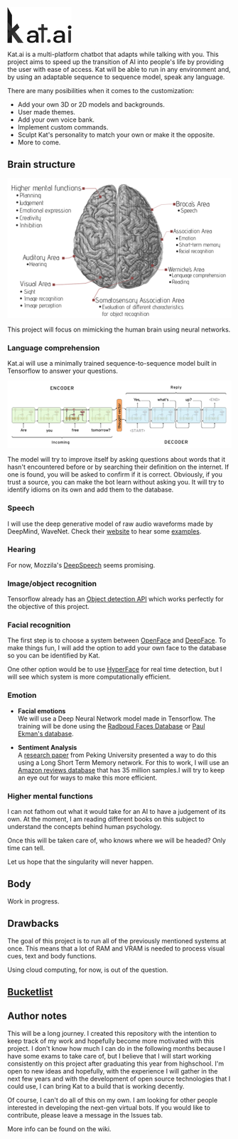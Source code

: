 <img src='https://raw.githubusercontent.com/takusui/Kat.ai/master/git/title-logo.png' height="80">

Kat.ai is a multi-platform chatbot that adapts while talking with you. This project aims to speed up the transition of AI into people's life by providing the user with ease of access. Kat will be able to run in any environment and, by using an adaptable sequence to sequence model, speak any language.

There are many posibilities when it comes to the customization:
* Add your own 3D or 2D models and backgrounds.
* User made themes.
* Add your own voice bank.
* Implement custom commands.
* Sculpt Kat's personality to match your own or make it the opposite.
* More to come.

## Brain structure
![](https://raw.githubusercontent.com/takusui/Kat.ai/master/git/brain.png)

This project will focus on mimicking the human brain using neural networks.

### Language comprehension
Kat.ai will use a minimally trained sequence-to-sequence model built in Tensorflow to answer your questions.

![](https://raw.githubusercontent.com/takusui/Kat.ai/0e74c223a9b6e5eae9f37110425379dd58e1f4e8/git/seq2seq.png)

The model will try to improve itself by asking questions about words that it hasn't encountered before or by searching their definition on the internet. If one is found, you will be asked to confirm if it is correct. Obviously, if you trust a source, you can make the bot learn without asking you. It will try to identify idioms on its own and add them to the database.

### Speech
I will use the deep generative model of raw audio waveforms made by DeepMind, WaveNet. Check their [website](https://deepmind.com/blog/wavenet-generative-model-raw-audio/) to hear some [examples](https://storage.googleapis.com/deepmind-media/pixie/us-english/wavenet-1.wav).

### Hearing
For now, Mozzila's [DeepSpeech](https://github.com/mozilla/DeepSpeech) seems promising. 

### Image/object recognition
Tensorflow already has an [Object detection API](https://github.com/tensorflow/models/tree/master/research/object_detection) which works perfectly for the objective of this project.

### Facial recognition
The first step is to choose a system between [OpenFace](https://github.com/cmusatyalab/openface) and [DeepFace](https://github.com/RiweiChen/DeepFace). To make things fun, I will add the option to add your own face to the database so you can be identified by Kat.

One other option would be to use [HyperFace](https://arxiv.org/pdf/1603.01249.pdf) for real time detection, but I will see which system is more computationally efficient.

### Emotion

* __Facial emotions__ <br>
We will use a Deep Neural Network model made in Tensorflow. The training will be done using the [Radboud Faces Database](http://www.socsci.ru.nl:8180/RaFD2/RaFD?p=main) or [Paul Ekman's database](https://www.paulekman.com/).

* __Sentiment Analysis__ <br>
A [research paper](http://www.aclweb.org/anthology/D16-1024) from Peking University presented a way to do this using a Long Short Term Memory network. For this to work, I will use an [Amazon reviews database](https://snap.stanford.edu/data/web-Amazon.html) that has 35 million samples.I will try to keep an eye out for ways to make this more efficient.

### Higher mental functions
I can not fathom out what it would take for an AI to have a judgement of its own. At the moment, I am reading different books on this subject to understand the concepts behind human psychology. 

Once this will be taken care of, who knows where we will be headed? Only time can tell. 

Let us hope that the singularity will never happen.

## Body
Work in progress.

## Drawbacks
The goal of this project is to run all of the previously mentioned systems at once. This means that a lot of RAM and VRAM is needed to process visual cues, text and body functions.

Using cloud computing, for now, is out of the question. 

## [Bucketlist](https://github.com/takusui/Kat.ai/wiki/Bucketlist)
 
## Author notes

This will be a long journey. I created this repository with the intention to keep track of my work and hopefully become more motivated with this project. I don't know how much I can do in the following months because I have some exams to take care of, but I believe that I will start working consistently on this project after graduating this year from highschool. I'm open to new ideas and hopefully, with the experience I will gather in the next few years and with the development of open source technologies that I could use, I can bring Kat to a build that is working decently.

Of course, I can't do all of this on my own. I am looking for other people interested in developing the next-gen virtual bots. If you would like to contribute, please leave a message in the Issues tab.

More info can be found on the wiki.
